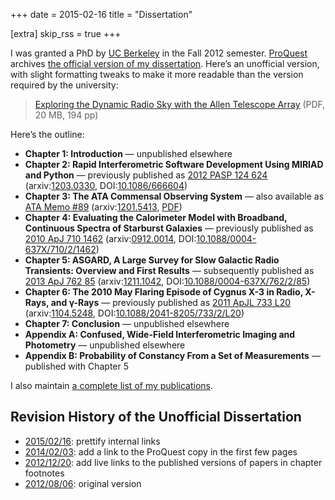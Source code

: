 +++
date = 2015-02-16
title = "Dissertation"

[extra]
skip_rss = true
+++

I was granted a PhD by [UC Berkeley](http://berkeley.edu/) in the Fall 2012
semester. [ProQuest](http://proquest.com/) archives
[the official version of my dissertation](http://search.proquest.com/docview/1322973228).
Here’s an unofficial version, with slight formatting tweaks to make it more
readable than the version required by the university:

> [Exploring the Dynamic Radio Sky with the Allen Telescope Array](/wp/wp-content/uploads/2013/04/unofficial20150216.pdf)
> (PDF, 20 MB, 194 pp)

Here’s the outline:

- **Chapter 1: Introduction** — unpublished elsewhere
- **Chapter 2: Rapid Interferometric Software Development Using MIRIAD and
  Python** — previously published as
  [2012 PASP 124 624](http://adsabs.harvard.edu/abs/2012PASP..124..624W)
  (arxiv:[1203.0330](http://arxiv.org/abs/1203.0330),
  DOI:[10.1086/666604](http://dx.doi.org/10.1086/666604))
- **Chapter 3: The ATA Commensal Observing System** — also available as
  [ATA Memo #89](http://adsabs.harvard.edu/abs/2012arXiv1201.5413W)
  (arxiv:[1201.5413](http://arxiv.org/abs/1201.5413),
  [PDF](http://ral.berkeley.edu/ata/memos/memo89.pdf))
- **Chapter 4: Evaluating the Calorimeter Model with Broadband, Continuous
  Spectra of Starburst Galaxies** — previously published as
  [2010 ApJ 710 1462](http://adsabs.harvard.edu/abs/2010ApJ...710.1462W)
  (arxiv:[0912.0014](http://arxiv.org/abs/0912.0014),
  DOI:[10.1088/0004-637X/710/2/1462](http://dx.doi.org/10.1088/0004-637X/710/2/1462))
- **Chapter 5: ASGARD, A Large Survey for Slow Galactic Radio Transients:
  Overview and First Results** — subsequently published as
  [2013 ApJ 762 85](http://adsabs.harvard.edu/abs/2013ApJ...762...85W)
  (arxiv:[1211.1042](http://arxiv.org/abs/1211.1042),
  DOI:[10.1088/0004-637X/762/2/85](http://dx.doi.org/10.1088/0004-637X/762/2/85))
- **Chapter 6: The 2010 May Flaring Episode of Cygnus X-3 in Radio, X-Rays,
  and γ-Rays** — previously published as
  [2011 ApJL 733 L20](http://adsabs.harvard.edu/abs/2011ApJ...733L..20W)
  (arxiv:[1104.5248](http://arxiv.org/abs/1104.5248),
  DOI:[10.1088/2041-8205/733/2/L20](http://dx.doi.org/10.1088/2041-8205/733/2/L20))
- **Chapter 7: Conclusion** — unpublished elsewhere
- **Appendix A: Confused, Wide-Field Interferometric Imaging and Photometry**
  — unpublished elsewhere
- **Appendix B: Probability of Constancy From a Set of Measurements** —
  published with Chapter 5

I also maintain [a complete list of my publications](https://newton.cx/%7Epeter/pubs/).


## Revision History of the Unofficial Dissertation

* [2015/02/16](/wp/wp-content/uploads/2013/04/unofficial20150216.pdf):
  prettify internal links
* [2014/02/03](/wp/wp-content/uploads/2014/02/unofficial20140203.pdf): add a
  link to the ProQuest copy in the first few pages
* [2012/12/20](/wp/wp-content/uploads/2013/04/unofficial20121220.pdf): add
  live links to the published versions of papers in chapter footnotes
* [2012/08/06](/wp/wp-content/uploads/2013/04/unofficial20120806.pdf):
  original version
